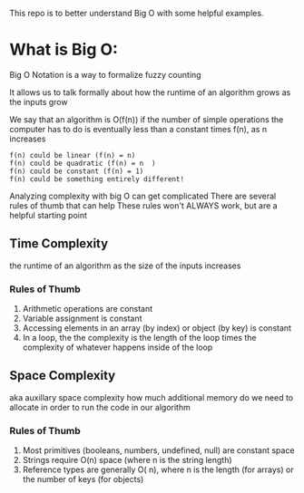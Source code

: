 This repo is to better understand Big O with some helpful examples.

# What is Big O:

Big O Notation is a way to formalize fuzzy counting

It allows us to talk formally about how the runtime of an algorithm grows as the inputs grow

We say that an algorithm is O(f(n)) if the number of simple operations the computer has to do is eventually less than a constant times f(n), as n increases
```
f(n) could be linear (f(n) = n)
f(n) could be quadratic (f(n) = n  )
f(n) could be constant (f(n) = 1)
f(n) could be something entirely different!
```
Analyzing complexity with big O can get complicated
There are several rules of thumb that can help
These rules won't ALWAYS work, but are a helpful starting point

## Time Complexity
the runtime of an algorithm as the size of the inputs increases
### Rules of Thumb
1. Arithmetic operations are constant
2. Variable assignment is constant
3. Accessing elements in an array (by index) or object (by key) is constant
4. In a loop, the the complexity is the length of the loop times the complexity of whatever happens inside of the loop

## Space Complexity
aka auxillary space complexity
how much additional memory do we need to allocate in order to run the code in our algorithm
### Rules of Thumb
1. Most primitives (booleans, numbers, undefined, null) are constant space
2. Strings require O(n) space (where n is the string length)
3. Reference types are generally O( n), where n is the length (for arrays) or the number of keys (for objects)